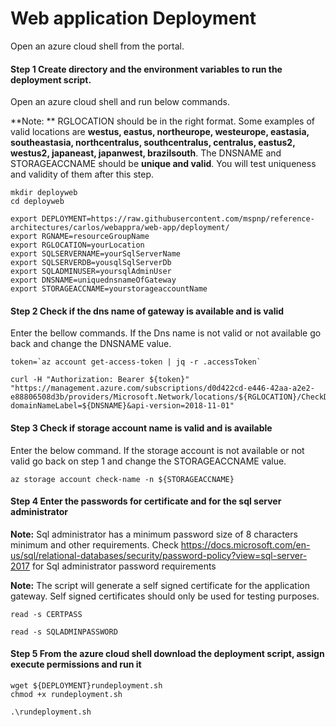# Web application Deployment
Open an azure cloud shell from the portal.


#### Step 1 Create directory and  the environment variables to run the deployment script.

Open an azure cloud shell and run below commands.

**Note: ** RGLOCATION should be in the right format. Some examples of valid locations are **westus, eastus, northeurope, westeurope, eastasia, southeastasia, northcentralus, southcentralus, centralus, eastus2, westus2, japaneast, japanwest, brazilsouth**. The DNSNAME and STORAGEACCNAME should be **unique and valid**. You will test uniqueness and validity of them after this step.

```
mkdir deployweb
cd deployweb
```
```
export DEPLOYMENT=https://raw.githubusercontent.com/mspnp/reference-architectures/carlos/webappra/web-app/deployment/
export RGNAME=resourceGroupName
export RGLOCATION=yourLocation
export SQLSERVERNAME=yourSqlServerName
export SQLSERVERDB=yousqlSqlServerDb
export SQLADMINUSER=yoursqlAdminUser
export DNSNAME=uniquednsnameOfGateway
export STORAGEACCNAME=yourstorageaccountName
```

#### Step 2 Check if the dns name of gateway is available and is valid

Enter the bellow commands. If the Dns name is not valid or not available go back and change the DNSNAME value.

```
token=`az account get-access-token | jq -r .accessToken`

curl -H "Authorization: Bearer ${token}" "https://management.azure.com/subscriptions/d0d422cd-e446-42aa-a2e2-e88806508d3b/providers/Microsoft.Network/locations/${RGLOCATION}/CheckDnsNameAvailability?domainNameLabel=${DNSNAME}&api-version=2018-11-01"
```

#### Step 3 Check if storage account name is valid and is available

Enter the below command. If the storage account is not available or not valid go back on step 1 and change the STORAGEACCNAME value.

```
az storage account check-name -n ${STORAGEACCNAME}
```




#### Step 4 Enter the passwords for certificate and for the sql server administrator

**Note:** Sql administrator has a minimum password size of 8 characters minimum and other requirements. Check https://docs.microsoft.com/en-us/sql/relational-databases/security/password-policy?view=sql-server-2017 for Sql administrator password requirements


**Note:** The script will generate a self signed certificate for the application gateway. Self signed certificates  should only be used for testing purposes.

```
read -s CERTPASS
```
```
read -s SQLADMINPASSWORD
```

#### Step 5 From the azure cloud shell download the deployment script, assign execute permissions and run it

```
wget ${DEPLOYMENT}rundeployment.sh
chmod +x rundeployment.sh
```
```
.\rundeployment.sh
```
